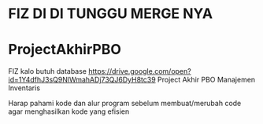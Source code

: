 # FIZ DI DI TUNGGU MERGE NYA
# ProjectAkhirPBO

FIZ kalo butuh database 
https://drive.google.com/open?id=1Y4dfhJ3sQ9NlWmahADj73QJ6DyH8tc39
Project Akhir PBO Manajemen Inventaris

Harap pahami kode dan alur program sebelum membuat/merubah code agar menghasilkan kode yang efisien



